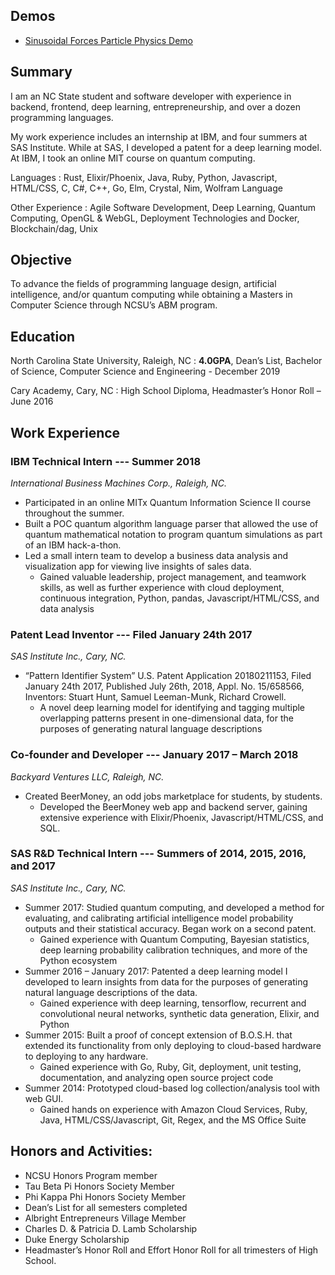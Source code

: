 <div class="card" markdown="1">

## Demos
- [Sinusoidal Forces Particle Physics Demo](particles)

</div>

<div class="card" markdown="1">

## Summary

I am an NC State student and software developer with experience in backend, frontend, deep learning, entrepreneurship, and over a dozen programming languages.

My work experience includes an internship at IBM, and four summers at SAS Institute. While at SAS, I developed a patent for a deep learning model. At IBM, I took an online MIT course on quantum computing.

Languages
: Rust, Elixir/Phoenix, Java, Ruby, Python, Javascript, HTML/CSS, C, C#, C++, Go, Elm, Crystal, Nim, Wolfram Language

Other Experience
: Agile Software Development, Deep Learning, Quantum Computing, OpenGL & WebGL, Deployment Technologies and Docker, Blockchain/dag, Unix

</div>

<div class="card" markdown="1">

## Objective

To advance the fields of programming language design, artificial intelligence, and/or quantum computing while obtaining a Masters in Computer Science through NCSU’s ABM program.

</div>

<div class="card" markdown="1">

## Education
North Carolina State University, Raleigh, NC
: **4.0GPA**, Dean’s List, Bachelor of Science, Computer Science and Engineering - December 2019

Cary Academy, Cary, NC
: High School Diploma, Headmaster’s Honor Roll – June 2016

</div>

<div class="card" markdown="1">

## Work Experience
### **IBM Technical Intern** --- Summer 2018
*International Business Machines Corp., Raleigh, NC.*
- Participated in an online MITx Quantum Information Science II course throughout the summer.
- Built a POC quantum algorithm language parser that allowed the use of quantum mathematical notation to program quantum simulations as part of an IBM hack-a-thon.
- Led a small intern team to develop a business data analysis and visualization app for viewing live insights of sales data.
  - Gained valuable leadership, project management, and teamwork skills, as well as further experience with cloud deployment, continuous integration, Python, pandas, Javascript/HTML/CSS, and data analysis

### **Patent Lead Inventor** --- Filed January 24th 2017
*SAS Institute Inc., Cary, NC.*
- “Pattern Identifier System” U.S. Patent Application 20180211153, Filed January 24th 2017, Published July 26th, 2018, Appl. No. 15/658566, Inventors: Stuart Hunt, Samuel Leeman-Munk, Richard Crowell.
  - A novel deep learning model for identifying and tagging multiple overlapping patterns present in one-dimensional data, for the purposes of generating natural language descriptions

### **Co-founder and Developer** --- January 2017 – March 2018
*Backyard Ventures LLC, Raleigh, NC.*
- Created BeerMoney, an odd jobs marketplace for students, by students.
  - Developed the BeerMoney web app and backend server, gaining extensive experience with Elixir/Phoenix, Javascript/HTML/CSS, and SQL.

### **SAS R&D Technical Intern** --- Summers of 2014, 2015, 2016, and 2017
*SAS Institute Inc., Cary, NC.*
- Summer 2017: Studied quantum computing, and developed a method for evaluating, and calibrating artificial intelligence model probability outputs and their statistical accuracy. Began work on a second patent.
  - Gained experience with Quantum Computing, Bayesian statistics, deep learning probability calibration techniques, and more of the Python ecosystem
- Summer 2016 – January 2017: Patented a deep learning model I developed to learn insights from data for the purposes of generating natural language descriptions of the data.
  - Gained experience with deep learning, tensorflow, recurrent and convolutional neural networks, synthetic data generation, Elixir, and Python
- Summer 2015: Built a proof of concept extension of B.O.S.H. that extended its functionality from only deploying to cloud-based hardware to deploying to any hardware.
  - Gained experience with Go, Ruby, Git, deployment, unit testing, documentation, and analyzing open source project code
- Summer 2014: Prototyped cloud-based log collection/analysis tool with web GUI.
  - Gained hands on experience with Amazon Cloud Services, Ruby, Java, HTML/CSS/Javascript, Git, Regex, and the MS Office Suite

</div>

<div class="card" markdown="1">

## Honors and Activities:
- NCSU Honors Program member
- Tau Beta Pi Honors Society Member
- Phi Kappa Phi Honors Society Member
- Dean’s List for all semesters completed
- Albright Entrepreneurs Village Member
- Charles D. & Patricia D. Lamb Scholarship
- Duke Energy Scholarship
- Headmaster’s Honor Roll and Effort Honor Roll for all trimesters of High School.

</div>
